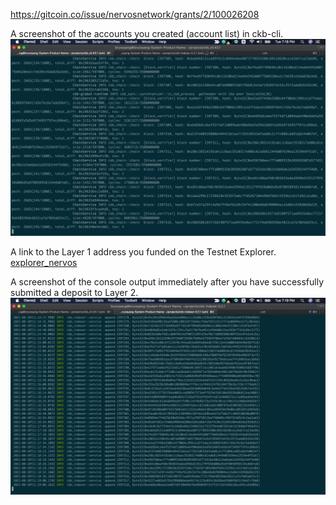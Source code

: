 https://gitcoin.co/issue/nervosnetwork/grants/2/100026208

A screenshot of the accounts you created (account list) in ckb-cli.
![Screenshot of the accounts](https://github.com/BruceYangMan/nervos-hackathon/blob/main/task0/TestnetCKBNode.png)

A link to the Layer 1 address you funded on the Testnet Explorer.
[explorer_nervos](https://explorer.nervos.org/aggron/address/ckt1qyqq8df7pfctsjwcydu3gl77acqsf5ganz9qwdrrkv)

A screenshot of the console output immediately after you have successfully submitted a deposit to Layer 2.
![Submitted a deposit to Layer 2](https://github.com/BruceYangMan/nervos-hackathon/blob/main/task0/CKBIndexer.png)
